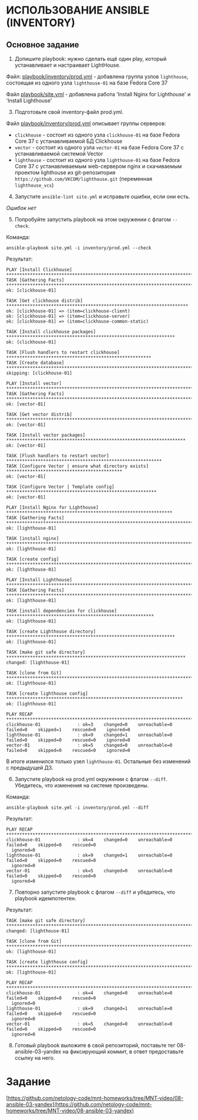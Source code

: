 # ИСПОЛЬЗОВАНИЕ ANSIBLE (INVENTORY)

## Основное задание
1. Допишите playbook: нужно сделать ещё один play, который устанавливает и настраивает LightHouse.

Файл: [playbook/inventory/prod.yml](playbook/inventory/prod.yml#L19) - добавлена группа узлов `lighthouse`, состоящая из одного узла `lighthouse-01` на базе Fedora Core 37

Файл [playbook/site.yml](playbook/site.yml#L77) - добавлена работа 'Install Nginx for Lighthouse' и 'Install Lighthouse'

3. Подготовьте свой inventory-файл prod.yml.

Файл [playbook/inventory/prod.yml](playbook/inventory/prod.yml) описывает группы серверов:
- `clickhouse` - состоит из одного узла `clickhouse-01` на базе Fedora Core 37 с устанавливаемой БД Clickhouse
- `vector` - состоит из одного узла `vector-01` на базе Fedora Core 37 с устанавливаемой системой Vector
- `lighthouse` - состоит из одного узла `lighthouse-01` на базе Fedora Core 37 с устанавливаемым web-сервером nginx и скачиваемым проектом lighthouse из git-репозитория `https://github.com/VKCOM/lighthouse.git` (переменная `lighthouse_vcs`)

4. Запустите `ansible-lint site.yml` и исправьте ошибки, если они есть.

_Ошибок нет_

5. Попробуйте запустить playbook на этом окружении с флагом `--check`.

Команда:
```
ansible-playbook site.yml -i inventory/prod.yml --check
```

Результат:
```
PLAY [Install Clickhouse] *************************************************************************
TASK [Gathering Facts] ****************************************************************************
ok: [clickhouse-01]

TASK [Get clickhouse distrib] *********************************************************************
ok: [clickhouse-01] => (item=clickhouse-client)
ok: [clickhouse-01] => (item=clickhouse-server)
ok: [clickhouse-01] => (item=clickhouse-common-static)

TASK [Install clickhouse packages] ****************************************************************
ok: [clickhouse-01]

TASK [Flush handlers to restart clickhouse] *******************************************************
TASK [Create database] ****************************************************************************
skipping: [clickhouse-01]

PLAY [Install vector] *****************************************************************************
TASK [Gathering Facts] ****************************************************************************
ok: [vector-01]

TASK [Get vector distrib] *************************************************************************
ok: [vector-01]

TASK [Install vector packages] ********************************************************************
ok: [vector-01]

TASK [Flush handlers to restart vector] ***********************************************************
TASK [Configure Vector | ensure what directory exists] ********************************************
ok: [vector-01]

TASK [Configure Vector | Template config] *********************************************************
ok: [vector-01]

PLAY [Install Nginx for Lighthouse] ***************************************************************
TASK [Gathering Facts] ****************************************************************************
ok: [lighthouse-01]

TASK [install nginx] ******************************************************************************
ok: [lighthouse-01]

TASK [create config] ******************************************************************************
ok: [lighthouse-01]

PLAY [Install Lighthouse] *************************************************************************
TASK [Gathering Facts] ****************************************************************************
ok: [lighthouse-01]

TASK [install dependencies for clickhouse] ********************************************************
ok: [lighthouse-01]

TASK [create Lighthouse directory] ****************************************************************
ok: [lighthouse-01]

TASK [make git safe directory] ********************************************************************
changed: [lighthouse-01]

TASK [clone from Git] *****************************************************************************
ok: [lighthouse-01]

TASK [create lighthouse config] *******************************************************************
ok: [lighthouse-01]

PLAY RECAP ****************************************************************************************
clickhouse-01              : ok=3    changed=0    unreachable=0    failed=0    skipped=1    rescued=0    ignored=0
lighthouse-01              : ok=9    changed=1    unreachable=0    failed=0    skipped=0    rescued=0    ignored=0
vector-01                  : ok=5    changed=0    unreachable=0    failed=0    skipped=0    rescued=0    ignored=0

```

В итоге изменился только узел `lighthouse-01`. Остальные без изменений с предыдущей ДЗ.

6. Запустите playbook на prod.yml окружении с флагом `--diff`. Убедитесь, что изменения на системе произведены.

Команда:
```
ansible-playbook site.yml -i inventory/prod.yml --diff
```

Результат:
```
PLAY RECAP ********************************************************************************************
clickhouse-01              : ok=4    changed=0    unreachable=0    failed=0    skipped=0    rescued=0  
  ignored=0
lighthouse-01              : ok=9    changed=1    unreachable=0    failed=0    skipped=0    rescued=0  
  ignored=0
vector-01                  : ok=5    changed=0    unreachable=0    failed=0    skipped=0    rescued=0  
  ignored=0

```

7. Повторно запустите playbook с флагом `--diff` и убедитесь, что playbook идемпотентен.

Результат:
```
TASK [make git safe directory] ************************************************************************
changed: [lighthouse-01]

TASK [clone from Git] *********************************************************************************
ok: [lighthouse-01]

TASK [create lighthouse config] ***********************************************************************
ok: [lighthouse-01]

PLAY RECAP ********************************************************************************************
clickhouse-01              : ok=4    changed=0    unreachable=0    failed=0    skipped=0    rescued=0  
  ignored=0
lighthouse-01              : ok=9    changed=1    unreachable=0    failed=0    skipped=0    rescued=0  
  ignored=0
vector-01                  : ok=5    changed=0    unreachable=0    failed=0    skipped=0    rescued=0  
  ignored=0
```


8. Готовый playbook выложите в свой репозиторий, поставьте тег 08-ansible-03-yandex на фиксирующий коммит, в ответ предоставьте ссылку на него.



# Задание
[https://github.com/netology-code/mnt-homeworks/tree/MNT-video/08-ansible-03-yandex](https://github.com/netology-code/mnt-homeworks/tree/MNT-video/08-ansible-03-yandex)
